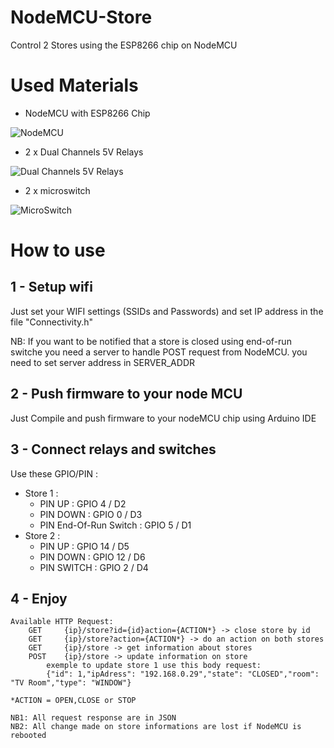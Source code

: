 # NodeMCU-Store

Control 2 Stores using the ESP8266 chip on NodeMCU

# Used Materials

 - NodeMCU with ESP8266 Chip
 
 ![NodeMCU](https://lh3.googleusercontent.com/OjmrEXp4pqTkyDDJsvaNHeD6rue5_fMiKTAmxfrZ9ddvz5TbRQf0LYJlXmWJZOKDWAuW3mdF2lfRPdPMXkYANaVAEzXJZFuYWnkrvdi85G23tPDl3EdynUSPICTRKoaZZD296-gbyA=w2400)
 
 - 2 x Dual Channels 5V Relays 

![Dual Channels 5V Relays](https://lh3.googleusercontent.com/jQplh4g4A_EalNVIx69ULZxjdyOjp3Hqscu7Zir55UaHwIch_1yCRK5eGvhZ5fw2avCDmxdz4OIjabcBalEucf5SLqobBy2iV7jwEnlbVH9VFqo4YtNMcRWW2lCOkNYeyKmSukn0iw=s150-p-k)
 
 - 2 x microswitch 

![MicroSwitch](https://lh3.googleusercontent.com/buBnuqHtO9A2mQy4RDfMcwMaQ_p0-O2ADUQToGA0SUH4iE0sInXRc3cjxCs6sWrQFbEQaGbHDMHrFVmxyT3TVGXVkssocDanVTPZsM7uJ_r-FBzXGPwKHGiuCiklE8sFV7yoYgHuJg=s100-p-k)


# How to use

## 1 - Setup wifi

Just set your WIFI settings (SSIDs and Passwords) and set IP address in the file "Connectivity.h"

NB: If you want to be notified that a store is closed using end-of-run switche you need a server to handle POST request from NodeMCU.
 you need to set server address in SERVER_ADDR

## 2 - Push firmware to your node MCU

Just Compile and push firmware to your nodeMCU chip using Arduino IDE

## 3 - Connect relays and switches

Use these GPIO/PIN :
-	Store 1 : 
	-  PIN UP : GPIO 4 / D2
	-  PIN DOWN : GPIO 0 / D3
    -  PIN End-Of-Run Switch : GPIO 5 / D1
- Store 2 : 
	-	PIN UP : GPIO 14 / D5
	-	PIN DOWN : GPIO 12 / D6
	-	PIN SWITCH : GPIO 2 / D4
	
## 4 - Enjoy
	Available HTTP Request:
		GET 	{ip}/store?id={id}action={ACTION*} -> close store by id
		GET 	{ip}/store?action={ACTION*} -> do an action on both stores
		GET		{ip}/store -> get information about stores
		POST 	{ip}/store -> update information on store
			exemple to update store 1 use this body request:
			{"id": 1,"ipAdress": "192.168.0.29","state": "CLOSED","room": "TV Room","type": "WINDOW"}
	
	*ACTION = OPEN,CLOSE or STOP
	
	NB1: All request response are in JSON
	NB2: All change made on store informations are lost if NodeMCU is rebooted


